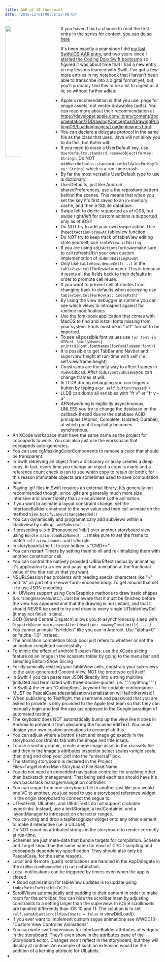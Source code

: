 ```yaml
---
title: AAR pt 10 (Android)
date: '2018-12-01T08:56:22-08:00'
---
```

<img style="float: left; margin:0 1em 1em 0; width: 33%" src="/img/blog/developers.png"> If you haven’t had a chance to read the first entry in the series for context, <a href="/post/after-action-review-aar/">you can do so here</a>

It's been exactly a year since I did <a href="/post/aar-pt-4-swift-xcode/">my last Swift/iOS AAR entry</a>, and two years since I <a href="/post/day-1-ios-fundamentals/">started the Coding Dojo Swift bootcamp</a> so I figured it was about time that I had a new entry on my lessons learned with Swift.  I've got a few more entries in my notebook that I haven't been able to transcribe into a digital format yet, but you'll probably find this to be a lot to digest as it is; so without further adieu: 

* Apple's recomendation is that you use .pngs for image assets, not vector drawables (pdfs).  You can read more about their recommendation at <a href="https://developer.apple.com/library/content/documentation/2DDrawing/Conceptual/DrawingPrintingiOS/LoadingImages/LoadingImages.htm">https://developer.apple.com/library/content/documentation/2DDrawing/Conceptual/DrawingPrintingiOS/LoadingImages/LoadingImages.html</a>.
* You can declare a delegate protocol in the same file as the class that uses.  Java will not allow you to do this, but Kotlin will.
* If you need to erase a UserDefault key, use `UserDefaults.standard.removeObject(forKey: String)`. Do NOT use`UserDefaults.standard.setNilValueForKey(key: String)` which is a run-time crash.
* By far the most versatile UserDefault type to use is dictionary.
* UserDefaults, just like Android sharedPreferences, use a the repository pattern behind the scenes.  This means that when you set the key it's first saved to an in-memory cache, and then a SQLite database.
* Swipe left to delete supported as of iOS8, but swipe right/left for custom actions is supported only as of iOS11
* Do NOT try to add your own swipe action.  Use the`editActionForRowAt` tableview function.
* Do NOT try to keep track of tableView editing state yourself, use `tableView.isEditing`
* If you are using `editActionsForRowAt`make sure to call refreshUI in your own custom implementation of `didEndEditingRowAt`
* Only use `tableView.dequeCell(...)` in the `tableView.cellForRowAt`function. This is because it resets all the fields back to their defaults in order to promote cell reuse.
* If you want to prevent cell attributes from changing back to defaults when accessing use `tableView.CellForRow(at: indexPath)`
* By using the view debugger at runtime you can see which views to introspect against for runtime modifications.
* Use the font-book application that comes with MacOS to find and install fonts missing from your system.  Fonts must be in ".otf" format to be imported.
* To see all possible font values use `for font in UIFont.familyNames{ print(UIFont.fontNames(forFamilyName:font)}`
* It is possible to get TabBar and Navbar and superview height at run-time with self (i.e. self.view.frame.height)
* Constraints are the only way to affect frames in `ViewDidLoad`.  After `didLayoutSubviews`you can change frames at will.
* In LLDB during debugging you can trigger a button by typing `expr self.buttonPressed()`
* LLDB can dump all variables with "fr v" or "fr v -a"
* AFNetworking is implicitly asynchronous, UNLESS you try to change the database on the callback thread due to the database ACID principles (Atomic, Complete, Isolated, Durable), at which point it implicitly becomes synchronous.
* An XCode workspace must have the same name as the project for cocoapods to work.  You can also just use the workspace that cocoapods auto-generates.
* You can use cgMaskingColorComponents to remove a color that should be transparent.
* In Swift retrieving an object from a dictionary or array creates a deep copy.  In fact, every time you change an object a copy is made and a reference count check is run to see which copy to retain (or both); for this reason immutable objects are sometimes used to save computation time.
* Playing .gif files in Swift requires an external library.  It's generally not recommended though, since .gifs are generally much more size intensive and lower fidelity than an equivalent Lottie animation.
* If you want to animate a layout constraint change, set the InterfaceBuilder constraint to the new value and then call animate on the method `View.NotifyLayoutChangeNeeded()`
* You can dynamically and programatically add subviews within a stackview by calling `.addSubview(...)`
* If presenting a .xib (Pronounced 'nib') over another storyboard view using `Bundle.main.loadNibNamed(...)`make sure to set the frame to match `self.view.bounds.width/height`
* In storyboards the fit to size hotkey is "CMD+="
* You can restart Timers by setting them to nil and re-initializing them with another constructor call.
* You can control the natively provided UIBlurEffect radius by animating it's application to a view and pausing that animation at the fractional value of the blur radius that you want.
* NSURLSession has problems with reading special characters like "+" and "&" as part of a x-www-form-encoded body.  To get around that set it to use JSON encoding.
* All UIViews support using CoreGraphics methods to draw basic shapes (i.e. triangles/ovals/etc.).  Just be aware that it must be finished before the view has appeared and that the drawing is not instant, and that it should NEVER be used to try and draw to every single UITableViewCell (it may not finish in time).
* GCD (Grand Central Dispatch) allows you to asynchronously sleep with `DispatchQueue.main.asyncAfter(deadline: now+myTimeLimit){ ... }`
* You cannot animate "isHidden" like you can in Android. Use "alpha=0" or "alpha=1.0" instead.
* The animation completion block bool just refers to whether or not the animation completed successfully.
* To mimic the effect of android 9-patch files, use the XCode slicing feature on an image in the xcassets folder by going to the menu bar and selecting Editor>Show Slicing
* For dynamically resizing your tableView cells, constrain your sub-views to the auto-generated Content View, NOT the prototype cell itself.
* In Swift 4 you can paste raw JSON directly into a string multiline (initiated and terminated with three double-quotes, i.e. """myString""")
* In Swift 4 the enum "CodingKeys" keyword for codable conformance MUST be PascalCase (deserialization/serialization will fail otherwise)!
* When publishing to Testflight, the username and password that you are asked to provide is only provided to the Apple test team so that they can manually login and test the app (as opposed to the Google paradigm of automated testing).
* The keyboard does NOT automatically bump up the view like it does in Android  to prevent it from obscuring the focused editText.  You must design your own custom animations to accomplish this.
* You can adjust where a button's text and image go exactly in the storyboard constraints tab with the image and title insets.
* To use a vector graphic, create a new image asset in the xcassets file and then in the image's attributes inspector select scales>single scale, then drag and drop your .pdf into the "universal" box.
* The starting storyboard is declared in the Project Files>Target>Info>Main Storyboard File Base Name
* You do not need an embedded navigation controller for anything other than backstack management.  That being said each tab should have it's own backstack manager/navigation controller.
* You can segue from one storyboard file to another just like you would one VC to another, you just need to use a storyboard reference widget in the origin storyboard to connect the segue to.
* UITextField, UILabels, and UIEditTexts do not support clickable hyperlinks.  Instead, use a textStorage, a textContainer, and a layoutManager to introspect on character ranges. 
* You can drag and drop a tapRecognizer widget onto any other element to make it interactive (i.e. a UILabel)
* Do NOT count on attributed strings in the storyboard to render correctly at run-time.
* Schemes are just meta-data that bundle targets for compilation.  Scheme and Target should be the same name for ease of CI/CD scripting and cocoapods dependency specification.  They should also only be PascalCase, for the same reasons.
* Local and Remote (push) notifications are handled in the AppDelegate in the `didReceiveRemoteNotification`function.
* Local notifications can be triggered by timers even when the app is closed.
* A Good optimization for tableView updates is to update using `indexPathsForVisibleCells`.
* ScrollViews automatically add padding to their content in order to make room for the scrollbar.  You can hide the scrollbar inset by adjusting constraints to a setting larger than the superview. In iOS 9 scrollInsets are handled differently than iOS 10 and 11.  The solution is to set `self.autoAdjustScrollViewInsets = false` in viewDidLoad().
* If you ever want to implement custom segue animations see WWDC13-"Custom View Controller Animations"
* You can write swift extensions for InterfaceBuilder attributes of widgets in the storyboard.  They'll even show in the attributes pane of the Storyboard editor.  Changes won't reflect in the storyboard, but they will display at runtime.  An example of such an extension would be the addition of a kerning attribute for UILabels.
*
